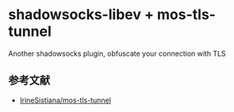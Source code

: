 # shadowsocks-libev + mos-tls-tunnel

Another shadowsocks plugin, obfuscate your connection with TLS

## 参考文献
* [IrineSistiana/mos-tls-tunnel](https://github.com/IrineSistiana/mos-tls-tunnel)